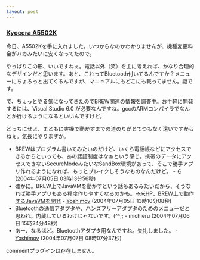 ```yaml
---
layout: post
---
```

<h3><a href="/?page=Kyocera+A5502K" class="wikipage">Kyocera A5502K</a></h3>
<p>今日、A5502Kを手に入れました。いつからなのかわかりませんが、機種変更料金がバカみたいに安くなってたので。</p>
<p>やっぱりこの形、いいですねぇ。電話以外（笑）を主に考えれば、かなり合理的なデザインだと思います。あと、これってBluetooth付いてるんですか？メニューにちょろっと出てくるんですが、マニュアルにもどこにも載ってません。謎です。</p>
<p>で、ちょっとやる気になってきたのでBREW関連の情報を調査中。お手軽に開発するには、Visual Studio 6.0 が必要なんですね。gccのARMコンパイラでなんとか行けるようになるといいんですけど。</p>
<p>どっちにせよ、まともに実機で動かすまでの道のりがとてつもなく遠いですからねぇ。気長にやりますか。</p>
<ul>
<li>BREWはプログラム書いてみたいのだけど、いくら電話帳などにアクセスできるからといっても、あの認証制度はなぁという感じ。携帯のデータにアクセスできないSecureModeみたいなSandBox環境があって、そこで勝手アプリ作れるようになれば、もっとブレイクしそうなものなんだけど。 - ら (2004年07月05日 03時13分56秒)</li>
<li>確かに。BREW上でJavaVMを動かすという話もあるみたいだから、そうなれば勝手アプリもある程度作りやすくなるのかも。→<a href="http://k-tai.impress.co.jp/cda/article/news_toppage/2344.html">米HP、BREW上で動作するJavaVMを開発</a> - <a href="/?page=Yoshimov" class="wikipage">Yoshimov</a> (2004年07月05日 13時10分08秒)</li>
<li>Bluetoothの通信アダプタや、ハンズフリーアダプタのためのメニューだと思われ。内蔵しているわけじゃないです。(^^;; - michieru (2004年07月06日 15時24分48秒)</li>
<li>あー、なるほど。Bluetoothアダプタ用なんですね。失礼しました。 - <a href="/?page=Yoshimov" class="wikipage">Yoshimov</a> (2004年07月07日 08時07分37秒)</li>
</ul>
<p><span class="error">commentプラグインは存在しません。</span> </p>
